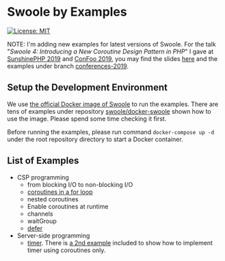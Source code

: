 # Swoole by Examples

[![License: MIT](https://img.shields.io/badge/License-MIT-yellow.svg)](https://github.com/deminy/swoole-by-examples/blob/master/LICENSE.txt)

NOTE: I'm adding new examples for latest versions of Swoole. For the talk "_Swoole 4: Introducing a New Coroutine Design Pattern in PHP_" I gave at [SunshinePHP 2019](http://sunshinephp.com) and [ConFoo 2019](https://confoo.ca/en/yul2019), you may find the slides [here](https://www.swoole.co.uk/article/coroutine-design-pattern) and the examples under branch [conferences-2019](https://github.com/deminy/swoole-by-examples/tree/conferences-2019).

## Setup the Development Environment

We use [the official Docker image of Swoole](https://hub.docker.com/r/phpswoole/swoole) to run the examples. There are
tens of examples under repository [swoole/docker-swoole](https://github.com/swoole/docker-swoole) shown how to use the
image. Please spend some time checking it first.

Before running the examples, please run command `docker-compose up -d` under the root repository directory to start a
Docker container.

## List of Examples

* CSP programming
    * from blocking I/O to non-blocking I/O
    * [coroutines in a for loop](https://github.com/deminy/swoole-by-examples/blob/master/examples/for.php)
    * nested coroutines
    * Enable coroutines at runtime
    * channels
    * waitGroup
    * [defer](https://github.com/deminy/swoole-by-examples/blob/master/examples/defer.php)
* Server-side programming
    * [timer](https://github.com/deminy/swoole-by-examples/blob/master/examples/timer.php). There is [a 2nd example](https://github.com/deminy/swoole-by-examples/blob/master/examples/timer-in-coroutine-style.php) included to show how to implement timer using coroutines only.
